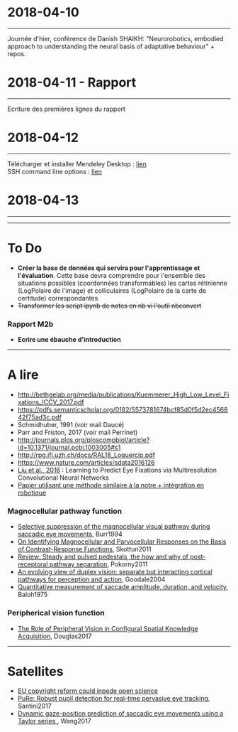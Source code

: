 # 2018-04-10
---
Journée d'hier, conférence de Danish SHAIKH: "Neurorobotics, embodied approach to understanding the neural basis of adaptative behaviour" + repos.  

# 2018-04-11 - Rapport
---
Ecriture des premières lignes du rapport

# 2018-04-12
---
Télécharger et installer Mendeley Desktop : [lien](https://www.mendeley.com/guides/download-mendeley-desktop/ubuntu/instructions)  
SSH command line options : [lien](https://www.attachmate.com/documentation/rsit-unix-802/rsit-unix-guide/data/ssh_options_ap.htm)

# 2018-04-13
---


---
# To Do
+ **Créer la base de données qui servira pour l'apprentissage et l'évaluation**. Cette base devra comprendre pour l'ensemble des situations possibles (coordonnées transformables) les cartes rétinienne (LogPolaire de l'image) et colliculaires (LogPolaire de la carte de certitude) correspondantes
+ ~~Transformer les script ipynb de notes en nb vi l'outil nbconvert~~
### Rapport M2b
+ **Ecrire une ébauche d'introduction**

---
# A lire
+ http://bethgelab.org/media/publications/Kuemmerer_High_Low_Level_Fixations_ICCV_2017.pdf
+ https://pdfs.semanticscholar.org/0182/5573781674bcf85d0f5d2ec456842f75ad3c.pdf
+ Schmidhuber, 1991 (voir mail Daucé)
+ Parr and Friston, 2017 (voir mail Perrinet)
+ http://journals.plos.org/ploscompbiol/article?id=10.1371/journal.pcbi.1003005#s1
+ http://rpg.ifi.uzh.ch/docs/RAL18_Loquercio.pdf
+ https://www.nature.com/articles/sdata2016126
+ [Liu et al., 2016](http://ieeexplore.ieee.org/document/7762165/?reload=true) : Learning to Predict Eye Fixations via Multiresolution Convolutional Neural Networks
+ [Papier utilisant une méthode similaire à la notre + intégration en robotique](https://www.researchgate.net/publication/220934961_Fast_Object_Detection_with_Foveated_Imaging_and_Virtual_Saccades_on_Resource_Limited_Robots)
### Magnocellular pathway function  
+ [Selective suppression of the magnocellular visual pathway during saccadic eye movements](http://www.nature.com.lama.univ-amu.fr/articles/371511a0), Burr1994
+ [On Identifying Magnocellular and Parvocellular Responses on the Basis of Contrast-Response Functions](https://www.ncbi.nlm.nih.gov/pmc/articles/PMC3004196/), Skottun2011
+ [Review: Steady and pulsed pedestals, the how and why of post-receptoral pathway separation](http://jov.arvojournals.org/article.aspx?articleid=2191890), Pokorny2011
+ [An evolving view of duplex vision: separate but interacting cortical pathways for perception and action](http://www.sciencedirect.com/science/article/pii/S0959438804000340?via%3Dihub), Goodale2004
+ [Quantitative measurement of saccade amplitude, duration, and velocity](http://n.neurology.org/content/25/11/1065), Baloh1975
### Peripherical vision function
+ [The Role of Peripheral Vision in Configural Spatial Knowledge Acquisition](https://etd.ohiolink.edu/pg_10?0::NO:10:P10_ACCESSION_NUM:wright1496188017928082), Douglas2017

---
# Satellites
+ [EU copyright reform could inpede open science](https://www.nature.com/articles/d41586-018-03837-7)
+ [PuRe: Robust pupil detection for real-time pervasive eye tracking](https://arxiv.org/abs/1712.08900), Santini2017
+ [Dynamic gaze-position prediction of saccadic eye movements using a Taylor series ](http://jov.arvojournals.org/article.aspx?articleid=2665187), Wang2017